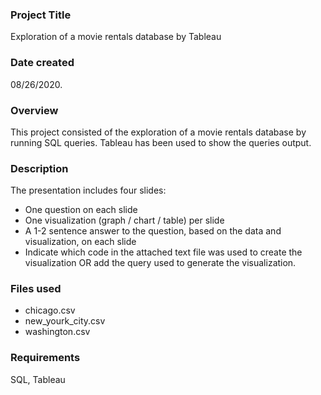 ### Project Title
Exploration of a movie rentals database by Tableau

### Date created
08/26/2020.

### Overview
This project consisted of the exploration of a movie rentals database by running SQL queries.
Tableau has been used to show the queries output.

### Description
The presentation includes four slides:

- One question on each slide
- One visualization (graph / chart / table) per slide
- A 1-2 sentence answer to the question, based on the data and visualization, on each slide
- Indicate which code in the attached text file was used to create the visualization OR add the query used to generate the visualization.

### Files used
- chicago.csv 
- new_yourk_city.csv 
- washington.csv

### Requirements
SQL, Tableau

